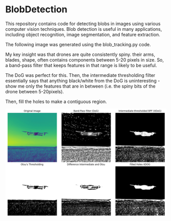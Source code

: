 # BlobDetection

This repository contains code for detecting blobs in images using various computer vision techniques. Blob detection is useful in many applications, including object recognition, image segmentation, and feature extraction.


The following image was generated using the blob_tracking.py code.

My key insight was that drones are quite consistently spiny. their arms, blades, shape, often contains components between 5-20 pixels in size. So, a band-pass filter that keeps features in that range is likely to be useful.

The DoG was perfect for this. Then, the intermediate thresholding filter essentially says that anything black/white from the DoG is uninteresting - show me only the features that are in between (i.e. the spiny bits of the drone between 5-20pixels).

Then, fill the holes to make a contiguous region.

![img.png](img.png)